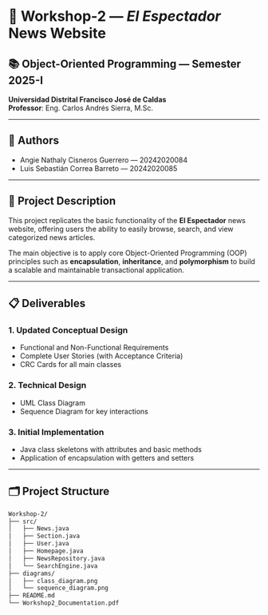 # 📰 Workshop-2 — *El Espectador* News Website

## 📚 Object-Oriented Programming — Semester 2025-I
**Universidad Distrital Francisco José de Caldas**  
**Professor**: Eng. Carlos Andrés Sierra, M.Sc.  

---

## 👥 Authors
- Angie Nathaly Cisneros Guerrero — 20242020084
- Luis Sebastián Correa Barreto — 20242020085

---

## 🎯 Project Description
This project replicates the basic functionality of the **El Espectador** news website, offering users the ability to easily browse, search, and view categorized news articles.

The main objective is to apply core Object-Oriented Programming (OOP) principles such as **encapsulation**, **inheritance**, and **polymorphism** to build a scalable and maintainable transactional application.

---

## 📋 Deliverables

### 1. Updated Conceptual Design
- Functional and Non-Functional Requirements
- Complete User Stories (with Acceptance Criteria)
- CRC Cards for all main classes

### 2. Technical Design
- UML Class Diagram
- Sequence Diagram for key interactions

### 3. Initial Implementation
- Java class skeletons with attributes and basic methods
- Application of encapsulation with getters and setters

---

## 🗂️ Project Structure

```bash
Workshop-2/
├── src/
│   ├── News.java
│   ├── Section.java
│   ├── User.java
│   ├── Homepage.java
│   ├── NewsRepository.java
│   └── SearchEngine.java
├── diagrams/
│   ├── class_diagram.png
│   └── sequence_diagram.png
├── README.md
└── Workshop2_Documentation.pdf
